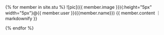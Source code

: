
{% for member in site.stu %}
![pic]({{ member.image }}){:height="5px" width="5px"}@{{ member.user }}({{member.name}})
 {{ member.content ｜ markdownify }} 

{% endfor %}
